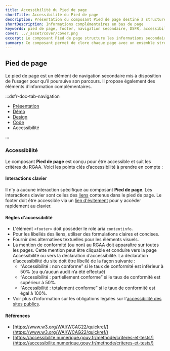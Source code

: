 ```yaml
---
title: Accessibilité du Pied de page
shortTitle: Accessibilité du Pied de page
description: Présentation du composant Pied de page destiné à structurer les informations complémentaires et les liens secondaires en bas de page.
shortDescription: Informations complémentaires en bas de page
keywords: pied de page, footer, navigation secondaire, DSFR, accessibilité, informations légales, design système
cover: ../_asset/cover/cover.png
excerpt: Le composant Pied de page structure les informations secondaires d’un site, comme les mentions légales, les liens institutionnels et les coordonnées, tout en facilitant la navigation de fin de parcours.
summary: Ce composant permet de clore chaque page avec un ensemble structuré d’informations complémentaires, de liens obligatoires et de repères institutionnels. Il peut inclure des blocs de liens, une description du service, un bloc marque, et une mention légale normalisée. Le pied de page est non personnalisable, s’intègre sur l’ensemble des pages d’un site public, et respecte les exigences d’accessibilité et de cohérence éditoriale.
---
```


## Pied de page

Le pied de page est un élément de navigation secondaire mis à disposition de l’usager pour qu’il poursuive son parcours. Il propose également des éléments d’information complémentaires.

:::dsfr-doc-tab-navigation

- [Présentation](../index.md)
- [Démo](../demo/index.md)
- [Design](../design/index.md)
- [Code](../code/index.md)
- Accessibilité

:::

### Accessibilité

Le composant **Pied de page** est conçu pour être accessible et suit les critères du RGAA. Voici les points clés d’accessibilité à prendre en compte :

#### Interactions clavier

Il n'y a aucune interaction spécifique au composant **Pied de page**.
Les interactions clavier sont celles des [liens](../../../../link/_part/doc/accessibility/index.md) contenus dans le pied de page.
Le footer doit être accessible via un [lien d'évitement](../../../../skiplink/_part/doc/accessibility/index.md) pour y accéder rapidement au clavier.

#### Règles d'accessibilité

- L'élément `<footer>` doit posséder le role aria `contentinfo`.
- Pour les libellés des liens, utiliser des formulations claires et concises.
- Fournir des alternatives textuelles pour les éléments visuels.
- La mention de conformité (ou non) au RGAA doit apparaître sur toutes les pages. Cette mention peut être cliquable et conduire vers la page Accessibilité ou vers la déclaration d’accessibilité. La déclaration d’accessibilité du site doit être libellé de la façon suivante :
  - “Accessibilité : non conforme” si le taux de conformité est inférieur à 50% (ou qu’aucun audit n’a été effectué)
  - “Accessibilité : partiellement conforme” si le taux de conformité est supérieur à 50%.
  - “Accessibilité : totalement conforme” si le taux de conformité est égal à 100%.
- Voir plus d'information sur les obligations légales sur l'[accessibilité des sites publics](https://design.numerique.gouv.fr/accessibilite-numerique/cadre-legal/).

#### Références

- [https://www.w3.org/WAI/WCAG22/quickref/](https://www.w3.org/WAI/WCAG22/quickref/)
- [https://accessibilite.numerique.gouv.fr/methode/criteres-et-tests/](https://accessibilite.numerique.gouv.fr/methode/criteres-et-tests/)
